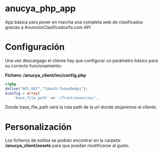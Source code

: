 # anucya_php_app
App básica para poner en marcha una completa web de clasificados gracias a AnunciosClasificadosYa.com API

# Configuración
Una vez descargago el cliente hay que configurar un parámetro básico para su correcto funcionamiento:

**Fichero: /anucya_client/inc/config.php**
>
```php
<?php 
define("API_KEY","TuAuth-TokenDeApi"); 
$config = array(
	'base_file_path' => '/front/anuncios/',
```
>

Donde base_file_path será la ruta path de la url donde alojaremos el cliente.

# Personalización
Los ficheros de estilos se podrán encontrar en la carpeta: **/anucya_client/assets** para que puedan modificarse al gusto.
